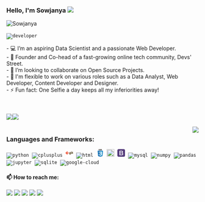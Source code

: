 ### Hello, I'm Sowjanya <img src="https://github.com/sciencepal/sciencepal/blob/master/assets/Hi.gif" width="29px">
<p align="left"> <img src="https://komarev.com/ghpvc/?username=sowjanya-105" alt="Sowjanya" /> </p>

<code><img align="center" src="https://www.amylee.fr/wp-content/uploads/2018/09/sarah-working-on-computer.gif" alt="developer" /></code>&nbsp;

<p align="left"> 
 - 💻 I’m an aspiring Data Scientist and a passionate Web Developer. <br>
- 🤝 Founder and Co-head of a fast-growing online tech community, Devs' Street. <br>
- 👀 I’m looking to collaborate on Open Source Projects.<br>
- 💬 I'm flexible to work on various roles such as a Data Analyst, Web Developer, Content Developer and Designer. <br>
- ⚡ Fun fact: One Selfie a day keeps all my inferiorities away! </p>
</br></br>

<a href="https://github.com/sowjanya-105/github-readme-stats">
<img align="left" src= "https://github-readme-stats.vercel.app/api?username=sowjanya-105&theme=midnight-purple&show_icons=true" />
</a>

<a href="https://github.com/sowjanya-105/github-readme-toplangs">
  <img align="left" src ="https://github-readme-stats.vercel.app/api/top-langs/?username=anuraghazra&layout=compact" />
</a>
</br></br>
   <a href="https://github.com/sowjanya-105/github-readme-streak-stats">
    <img align="right" src="https://github-readme-streak-stats.herokuapp.com/?user=sowjanya-105" />
  </a>
 
  
### Languages and Frameworks:
<div>
<p align="left">
  <code><img src="https://github.com/abranhe/programming-languages-logos/blob/master/src/python/python_48x48.png" alt="python" width="20" height="20" /></code>&nbsp;
  <code><img src="https://github.com/abranhe/programming-languages-logos/blob/master/src/cpp/cpp_48x48.png" alt="cplusplus" width="20" height="20" /></code>&nbsp;
  <code><img src="https://raw.githubusercontent.com/github/explore/80688e429a7d4ef2fca1e82350fe8e3517d3494d/topics/git/git.png" alt="git" width="20" height="20" /></code>&nbsp;
  <code><img src="https://github.com/abranhe/programming-languages-logos/blob/master/src/html/html_48x48.png" alt="html" width="20" height="20" /></code>&nbsp;
  <code><img src="https://raw.githubusercontent.com/github/explore/80688e429a7d4ef2fca1e82350fe8e3517d3494d/topics/css/css.png" alt="css" width="20" height="20" /></code>&nbsp;
  <code><img src="https://github.com/abranhe/programming-languages-logos/blob/master/src/javascript/javascript_48x48.png" width="20" height="20" /></code>&nbsp;
  <code><img src="https://raw.githubusercontent.com/github/explore/80688e429a7d4ef2fca1e82350fe8e3517d3494d/topics/bootstrap/bootstrap.png" alt="bootstrap" width="20" height="20" /></code>&nbsp;
  <code><img src="https://img.shields.io/badge/mysql-%2300f.svg?&style=for-the-badge&logo=mysql&logoColor=white" alt="mysql" /></code>&nbsp;
  <code><img src="https://img.shields.io/badge/numpy%20-%23013243.svg?&style=for-the-badge&logo=numpy&logoColor=white" alt="numpy"/></code>&nbsp;
  <code><img src="https://img.shields.io/badge/pandas%20-%23150458.svg?&style=for-the-badge&logo=pandas&logoColor=white" alt="pandas" /></code>&nbsp;
  <code><img src="https://img.shields.io/badge/Jupyter%20-%23F37626.svg?&style=for-the-badge&logo=Jupyter&logoColor=white" alt="jupyter" /></code>&nbsp;
  <code><img src ="https://img.shields.io/badge/sqlite-%2307405e.svg?&style=for-the-badge&logo=sqlite&logoColor=white" alt="sqlite" /></code>&nbsp;
  <code><img src="https://img.shields.io/badge/Google%20Cloud%20-%234285F4.svg?&style=for-the-badge&logo=google-cloud&logoColor=white" alt="google-cloud" /></code>&nbsp;
 </p>
 </div>
 
  #### 📫 How to reach me:   
  [<img src="https://github.com/sciencepal/sciencepal/blob/master/assets/discord-round.svg" width="3.5%"/>](https://discord.gg/R-Sowjanya#4431)
  [<img src="https://img.icons8.com/color/48/000000/twitter.png" width="3.5%"/>](https://twitter.com/sowjanya_105)
  [<img src="https://img.icons8.com/color/48/000000/linkedin.png" width="3.5%"/>](https://www.linkedin.com/in/sowjanya-r/)
  [<img src="https://img.icons8.com/fluent/48/000000/instagram-new.png" width="3.5%"/>](https://www.instagram.com/_.sowww._/)
  <a href="mailto:rsow105@gmail.com"> <img src="https://img.icons8.com/fluent/48/000000/gmail.png" width="3.5%"/> </a>
